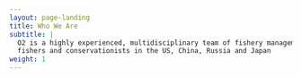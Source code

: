 ```yaml
---
layout: page-landing
title: Who We Are
subtitle: |
  O2 is a highly experienced, multidisciplinary team of fishery management and regional experts,
  fishers and conservationists in the US, China, Russia and Japan
weight: 1
---
```

